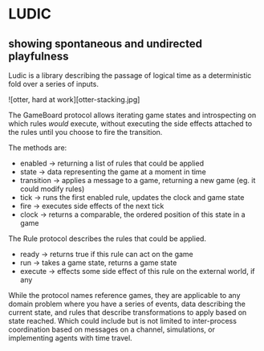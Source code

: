 # LUDIC

## showing spontaneous and undirected playfulness

Ludic is a library describing the passage of logical time as a deterministic
fold over a series of inputs.

![otter, hard at work][otter-stacking.jpg]

The GameBoard protocol allows iterating game states and introspecting on
which rules *would* execute, without executing the side effects attached to
the rules until you choose to fire the transition.

The methods are:
* enabled -> returning a list of rules that could be applied
* state -> data representing the game at a moment in time
* transition -> applies a message to a game, returning a new game (eg. it could modify rules)
* tick -> runs the first enabled rule, updates the clock and game state
* fire -> executes side effects of the next tick
* clock -> returns a comparable, the ordered position of this state in a game

The Rule protocol describes the rules that could be applied.
* ready -> returns true if this rule can act on the game
* run -> takes a game state, returns a game state
* execute -> effects some side effect of this rule on the external world, if any

While the protocol names reference games, they are applicable to any domain problem where you have a series of events, data describing the current state, and rules that describe transformations to apply based on state reached. Which could include but is not limited to inter-process coordination based on messages on a channel, simulations, or implementing agents with time travel.
